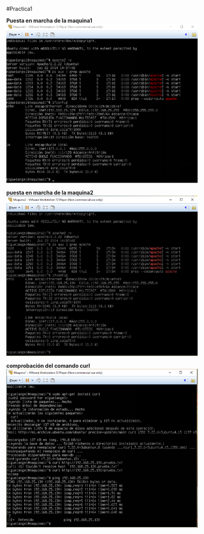 #Practica1

**Puesta en marcha de la maquina1**
![img](https://github.com/MiguelGonzalezAguilera/swap1516/blob/master/imagenes/practica1/maquina1.PNG)






**puesta en marcha de la maquina2**
![img](https://github.com/MiguelGonzalezAguilera/swap1516/blob/master/imagenes/practica1/maquina2.PNG)







**comprobación del comando curl**
![img](https://github.com/MiguelGonzalezAguilera/swap1516/blob/master/imagenes/practica1/curl.PNG)




